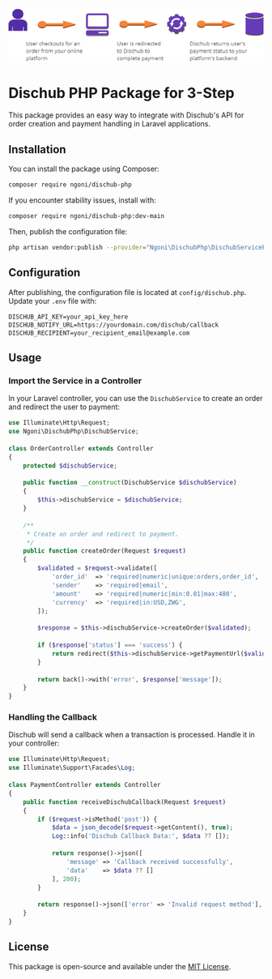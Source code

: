 ![Image](3step.png "3-step-image")
# Dischub PHP Package for 3-Step

This package provides an easy way to integrate with Dischub's API for order creation and payment handling in Laravel applications.

## Installation

You can install the package using Composer:

```sh
composer require ngoni/dischub-php
```

If you encounter stability issues, install with:

```sh
composer require ngoni/dischub-php:dev-main
```

Then, publish the configuration file:

```sh
php artisan vendor:publish --provider="Ngoni\DischubPhp\DischubServiceProvider"
```

## Configuration

After publishing, the configuration file is located at `config/dischub.php`. Update your `.env` file with:

```env
DISCHUB_API_KEY=your_api_key_here
DISCHUB_NOTIFY_URL=https://yourdomain.com/dischub/callback
DISCHUB_RECIPIENT=your_recipient_email@example.com
```

## Usage

### Import the Service in a Controller

In your Laravel controller, you can use the `DischubService` to create an order and redirect the user to payment:

```php
use Illuminate\Http\Request;
use Ngoni\DischubPhp\DischubService;

class OrderController extends Controller
{
    protected $dischubService;

    public function __construct(DischubService $dischubService)
    {
        $this->dischubService = $dischubService;
    }

    /**
     * Create an order and redirect to payment.
     */
    public function createOrder(Request $request)
    {
        $validated = $request->validate([
            'order_id'  => 'required|numeric|unique:orders,order_id',
            'sender'    => 'required|email',
            'amount'    => 'required|numeric|min:0.01|max:480',
            'currency'  => 'required|in:USD,ZWG',
        ]);

        $response = $this->dischubService->createOrder($validated);

        if ($response['status'] === 'success') {
            return redirect($this->dischubService->getPaymentUrl($validated['order_id']));
        }

        return back()->with('error', $response['message']);
    }
}
```

### Handling the Callback

Dischub will send a callback when a transaction is processed. Handle it in your controller:

```php
use Illuminate\Http\Request;
use Illuminate\Support\Facades\Log;

class PaymentController extends Controller
{
    public function receiveDischubCallback(Request $request)
    {
        if ($request->isMethod('post')) {
            $data = json_decode($request->getContent(), true);
            Log::info('Dischub Callback Data:', $data ?? []);

            return response()->json([
                'message' => 'Callback received successfully',
                'data'    => $data ?? []
            ], 200);
        }

        return response()->json(['error' => 'Invalid request method'], 405);
    }
}
```

## License

This package is open-source and available under the [MIT License](LICENSE).

